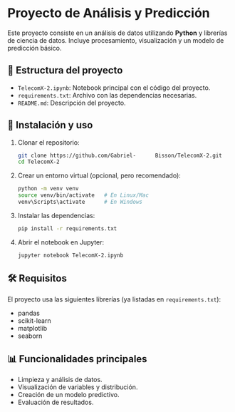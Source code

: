 # Proyecto de Análisis y Predicción

Este proyecto consiste en un análisis de datos utilizando **Python** y librerías de ciencia de datos. Incluye procesamiento, visualización y un modelo de predicción básico.

## 📂 Estructura del proyecto

- `TelecomX-2.ipynb`: Notebook principal con el código del proyecto.
- `requirements.txt`: Archivo con las dependencias necesarias.
- `README.md`: Descripción del proyecto.

## 🚀 Instalación y uso

1. Clonar el repositorio:
   ```bash
   git clone https://github.com/Gabriel-      Bisson/TelecomX-2.git
   cd TelecomX-2
   ```

2. Crear un entorno virtual (opcional, pero recomendado):

   ```bash
   python -m venv venv
   source venv/bin/activate   # En Linux/Mac
   venv\Scripts\activate      # En Windows
   ```

3. Instalar las dependencias:

   ```bash
   pip install -r requirements.txt
   ```

4. Abrir el notebook en Jupyter:

   ```bash
   jupyter notebook TelecomX-2.ipynb
   ```

## 🛠️ Requisitos

El proyecto usa las siguientes librerías (ya listadas en `requirements.txt`):

* pandas
* scikit-learn
* matplotlib
* seaborn

## 📊 Funcionalidades principales

* Limpieza y análisis de datos.
* Visualización de variables y distribución.
* Creación de un modelo predictivo.
* Evaluación de resultados.
